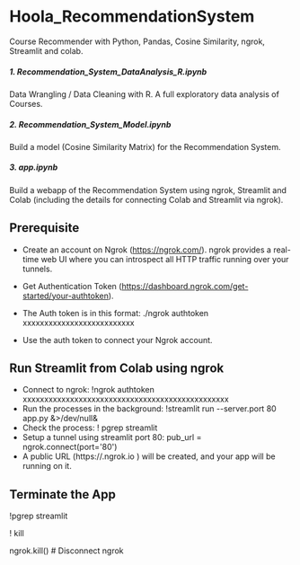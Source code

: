 # Hoola_RecommendationSystem
Course Recommender with Python, Pandas, Cosine Similarity, ngrok, Streamlit and colab.

##### 1. Recommendation_System_DataAnalysis_R.ipynb
Data Wrangling / Data Cleaning with R. A full exploratory data analysis of Courses.

##### 2. Recommendation_System_Model.ipynb
Build a model (Cosine Similarity Matrix) for the Recommendation System.

##### 3. app.ipynb
Build a webapp of the Recommendation System using ngrok, Streamlit and Colab (including the details for connecting Colab and Streamlit via ngrok). 


## Prerequisite
- Create an account on Ngrok (https://ngrok.com/). ngrok provides a real-time web UI where you can introspect all HTTP traffic running over your tunnels.

- Get Authentication Token (https://dashboard.ngrok.com/get-started/your-authtoken).

- The Auth token is in this format: ./ngrok authtoken xxxxxxxxxxxxxxxxxxxxxxxxxx

- Use the auth token to connect your Ngrok account.

## Run Streamlit from Colab using ngrok
- Connect to ngrok: !ngrok authtoken xxxxxxxxxxxxxxxxxxxxxxxxxxxxxxxxxxxxxxxxxxxxxxxx
- Run the processes in the background: !streamlit run --server.port 80 app.py &>/dev/null&
- Check the process: ! pgrep streamlit
- Setup a tunnel using streamlit port 80: pub_url = ngrok.connect(port='80')
- A public URL (https://<abcxyz>.ngrok.io ) will be created, and your app will be running on it.

## Terminate the App
!pgrep streamlit
  
! kill <id>

ngrok.kill() # Disconnect ngrok
